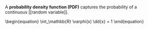 A **probability density function (PDF)** captures the probability of a continuous [[random variable]].

\\begin{equation}
\\int_\\mathbb{R} \\varphi(x) \\dd{x} = 1
\end{equation}